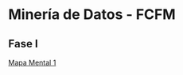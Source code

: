 # Minería de Datos - FCFM

## Fase I
[Mapa Mental 1](https://github.com/OrlandoC98/MineriaDeDatos_FCFM/blob/main/MapaMental_1_1728247.pdf)
